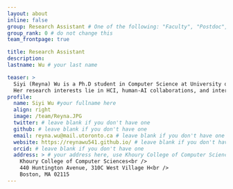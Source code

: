 ```yaml
---
layout: about
inline: false
group: Research Assistant # One of the following: "Faculty", "Postdoc", "PhD Student", "Visiting Scholar/Student", "Research Assistant"
group_rank: 0 # do not change this
team_frontpage: true

title: Research Assistant
description:
lastname: Wu # your last name 

teaser: >
  Siyi (Reyna) Wu is a Ph.D student in Computer Science at University of Toronto. 
  Her research interests lie in HCI, human-AI collaborations, and interdisciplinary human-human collaborations. 
profile:
  name: Siyi Wu #your fullname here
  align: right
  image: /team/Reyna.JPG
  twitter: # leave blank if you don't have one
  github: # leave blank if you don't have one
  email: reyna.wu@mail.utoronto.ca # leave blank if you don't have one
  website: https://reynawu541.github.io/ # leave blank if you don't have one
  orcid: # leave blank if you don't have one
  address: > # your address here, use Khoury College of Computer Sciences as the default
    Khoury College of Computer Sciences<br />
    440 Huntington Avenue, 310C West Village H<br />
    Boston, MA 02115
---
```

